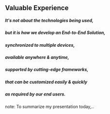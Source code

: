 ##  Valuable Experience

##### It's *not* about the **technologies** being used, <!-- .element: class="fragment" -->
##### but it is how we develop an **End-to-End** Solution, <!-- .element: class="fragment" -->
##### **synchronized** to multiple devices, <!-- .element: class="fragment" -->
##### available **anywhere & anytime**, <!-- .element: class="fragment" -->
##### supported by **cutting-edge** frameworks, <!-- .element: class="fragment" -->
##### that can be customized **easily & quickly** <!-- .element: class="fragment" -->
##### as required by our **end users.** <!-- .element: class="fragment" -->

note:
To summarize my presentation today,..